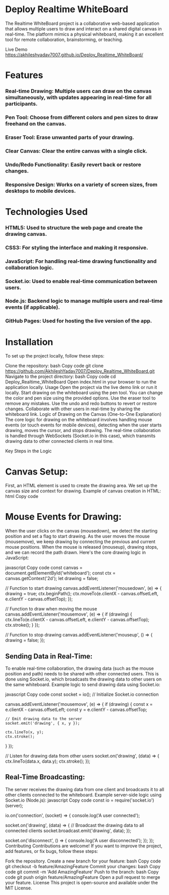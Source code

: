 # Deploy Realtime WhiteBoard
The Realtime WhiteBoard project is a collaborative web-based application that allows multiple users to draw and interact on a shared digital canvas in real-time. The platform mimics a physical whiteboard, making it an excellent tool for remote collaboration, brainstorming, or teaching.

Live Demo https://akhileshyadav7007.github.io/Deploy_Realtime_WhiteBoard/

# Features
### Real-time Drawing: Multiple users can draw on the canvas simultaneously, with updates appearing in real-time for all participants.
### Pen Tool: Choose from different colors and pen sizes to draw freehand on the canvas.
### Eraser Tool: Erase unwanted parts of your drawing.
### Clear Canvas: Clear the entire canvas with a single click.
### Undo/Redo Functionality: Easily revert back or restore changes.
### Responsive Design: Works on a variety of screen sizes, from desktops to mobile devices.
# Technologies Used
### HTML5: Used to structure the web page and create the drawing canvas.
### CSS3: For styling the interface and making it responsive.
### JavaScript: For handling real-time drawing functionality and collaboration logic.
### Socket.io: Used to enable real-time communication between users.
### Node.js: Backend logic to manage multiple users and real-time events (if applicable).
### GitHub Pages: Used for hosting the live version of the app.
# Installation
To set up the project locally, follow these steps:

Clone the repository:
bash
Copy code
git clone https://github.com/AkhileshYadav7007/Deploy_Realtime_WhiteBoard.git
Navigate to the project directory:
bash
Copy code
cd Deploy_Realtime_WhiteBoard
Open index.html in your browser to run the application locally.
Usage
Open the project via the live demo link or run it locally.
Start drawing on the whiteboard using the pen tool. You can change the color and pen size using the provided options.
Use the eraser tool to remove any mistakes.
Use the undo and redo buttons to revert or restore changes.
Collaborate with other users in real-time by sharing the whiteboard link.
Logic of Drawing on the Canvas (One-to-One Explanation)
The core logic for drawing on the whiteboard involves handling mouse events (or touch events for mobile devices), detecting when the user starts drawing, moves the cursor, and stops drawing. The real-time collaboration is handled through WebSockets (Socket.io in this case), which transmits drawing data to other connected clients in real time.

Key Steps in the Logic
# Canvas Setup:

First, an HTML <canvas> element is used to create the drawing area. We set up the canvas size and context for drawing.
Example of canvas creation in HTML:
html
Copy code
<canvas id="whiteboard" width="800" height="600"></canvas>
# Mouse Events for Drawing:

When the user clicks on the canvas (mousedown), we detect the starting position and set a flag to start drawing.
As the user moves the mouse (mousemove), we keep drawing by connecting the previous and current mouse positions.
When the mouse is released (mouseup), drawing stops, and we can record the path drawn.
Here's the core drawing logic in JavaScript:

javascript
Copy code
const canvas = document.getElementById('whiteboard');
const ctx = canvas.getContext('2d');
let drawing = false;

// Function to start drawing
canvas.addEventListener('mousedown', (e) => {
  drawing = true;
  ctx.beginPath();
  ctx.moveTo(e.clientX - canvas.offsetLeft, e.clientY - canvas.offsetTop);
});

// Function to draw when moving the mouse
canvas.addEventListener('mousemove', (e) => {
  if (drawing) {
    ctx.lineTo(e.clientX - canvas.offsetLeft, e.clientY - canvas.offsetTop);
    ctx.stroke();
  }
});

// Function to stop drawing
canvas.addEventListener('mouseup', () => {
  drawing = false;
});
## Sending Data in Real-Time:

To enable real-time collaboration, the drawing data (such as the mouse position and path) needs to be shared with other connected users.
This is done using Socket.io, which broadcasts the drawing data to other users on the same whiteboard.
Example logic to send drawing data using Socket.io:

javascript
Copy code
const socket = io(); // Initialize Socket.io connection

canvas.addEventListener('mousemove', (e) => {
  if (drawing) {
    const x = e.clientX - canvas.offsetLeft;
    const y = e.clientY - canvas.offsetTop;

    // Emit drawing data to the server
    socket.emit('drawing', { x, y });

    ctx.lineTo(x, y);
    ctx.stroke();
  }
});

// Listen for drawing data from other users
socket.on('drawing', (data) => {
  ctx.lineTo(data.x, data.y);
  ctx.stroke();
});
## Real-Time Broadcasting:

The server receives the drawing data from one client and broadcasts it to all other clients connected to the whiteboard.
Example server-side logic using Socket.io (Node.js):
javascript
Copy code
const io = require('socket.io')(server);

io.on('connection', (socket) => {
  console.log('A user connected');

  socket.on('drawing', (data) => {
    // Broadcast the drawing data to all connected clients
    socket.broadcast.emit('drawing', data);
  });

  socket.on('disconnect', () => {
    console.log('A user disconnected');
  });
});
Contributing
Contributions are welcome! If you want to improve the project, add features, or fix bugs, follow these steps:

Fork the repository.
Create a new branch for your feature:
bash
Copy code
git checkout -b feature/AmazingFeature
Commit your changes:
bash
Copy code
git commit -m 'Add AmazingFeature'
Push to the branch:
bash
Copy code
git push origin feature/AmazingFeature
Open a pull request to merge your feature.
License
This project is open-source and available under the MIT License.
